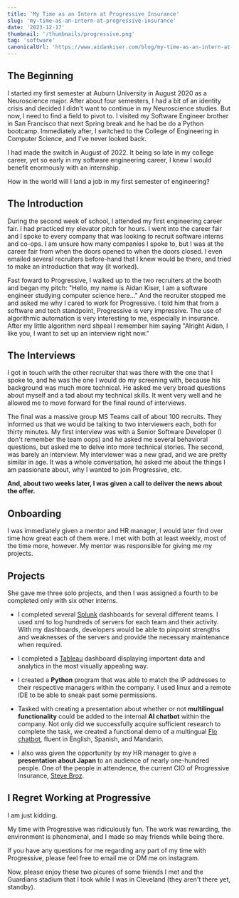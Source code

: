 ```yaml
---
title: 'My Time as an Intern at Progressive Insurance'
slug: 'my-time-as-an-intern-at-progressive-insurance'
date: '2023-12-17'
thumbnail: '/thumbnails/progressive.png'
tag: 'software'
canonicalUrl: 'https://www.aidankiser.com/blog/my-time-as-an-intern-at-progressive-insurance/'
---
```


## The Beginning

I started my first semester at Auburn University in August 2020 as a Neuroscience major. After about four semesters, I had a bit of an identity crisis and decided I didn't want to continue in my Neuroscience studies. But now, I need to find a field to pivot to. I visited my Software Engineer brother in San Francisco that next Spring break and he had be do a Python bootcamp. Immediately after, I switched to the College of Engineering in Computer Science, and I've never looked back.

I had made the switch in August of 2022. It being so late in my college career, yet so early in my software engineering career, I knew I would benefit enormously with an internship.

How in the world will I land a job in my first semester of engineering?

## The Introduction

During the second week of school, I attended my first engineering career fair. I had practiced my elevator pitch for hours. I went into the career fair and I spoke to every company that was looking to recruit software interns and co-ops. I am unsure how many companies I spoke to, but I was at the career fair from when the doors opened to when the doors closed. I even emailed several recruiters before-hand that I knew would be there, and tried to make an introduction that way (it worked). 

Fast foward to Progressive, I walked up to the two recruiters at the booth and began my pitch: "Hello, my name is Aidan Kiser, I am a software engineer studying computer science here..." And the recruiter stopped me and asked me why I cared to work for Progressive. I told him that from a software and tech standpoint, Progressive is very impressive. The use of algorithmic automation is very interesting to me, especially in insurance. After my little algorithm nerd shpeal I remember him saying "Alright Aidan, I like you, I want to set up an interview right now."

## The Interviews

I got in touch with the other recruiter that was there with the one that I spoke to, and he was the one I would do my screening with, because his background was much more technical. He asked me very broad questions about myself and a tad about my technical skills. It went very well and he allowed me to move forward for the final round of interviews.

The final was a massive group MS Teams call of about 100 recruits. They informed us that we would be talking to two interviewers each, both for thirty minutes. My first interview was with a Senior Software Developer (I don't remember the team oops) and he asked me several behavioral questions, but asked me to delve into more technical stories. The second, was barely an interview. My interviewer was a new grad, and we are pretty similar in age. It was a whole conversation, he asked me about the things I am passionate about, why I wanted to join Progressive, etc. 

**And, about two weeks later, I was given a call to deliver the news about the offer.**

## Onboarding

I was immediately given a mentor and HR manager, I would later find over time how great each of them were. I met with both at least weekly, most of the time more, however. My mentor was responsible for giving me my projects.

## Projects

She gave me three solo projects, and then I was assigned a fourth to be completed only with six other interns.

* I completed several [Splunk](https://www.splunk.com/) dashboards for several different teams. I used xml to log hundreds of servers for each team and their activity. With my dashboards, developers would be able to pinpoint strengths and weaknesses of the servers and provide the necessary maintenance when required.

* I completed a [Tableau](https://www.tableau.com/) dashboard displaying important data and analytics in the most visually appealing way.

* I created a **Python** program that was able to match the IP addresses to their respective managers within the company. I used linux and a remote IDE to be able to sneak past some permissions.

* Tasked with creating a presentation about whether or not **multilingual functionality** could be added to the internal **AI chatbot** within the company. Not only did we successfully acquire sufficient research to complete the task, we created a functional demo of a multingual [Flo chatbot](https://progressive.mediaroom.com/news-releases/?item=122478), fluent in English, Spanish, and Mandarin.

* I also was given the opportunity by my HR manager to give a **presentation about Japan** to an audience of nearly one-hundred people. One of the people in attendence, the current CIO of Progressive Insurance, [Steve Broz](https://investors.progressive.com/governance/board-of-directors/person-details/default.aspx?ItemId=3c91e6d5-d295-4608-9584-8a159605a371).

## I Regret Working at Progressive

I am just kidding.

My time with Progressive was ridiculously fun. The work was rewarding, the environment is phenomenal, and I made so may friends while being there.

If you have any questions for me regarding any part of my time with Progressive, please feel free to email me or DM me on instagram. 

Now, please enjoy these two picures of some friends I met and the Guardians stadium that I took while I was in Cleveland (they aren't there yet, standby).

<!-- ![Alt text](../../public/imagesforblog/cleveland-friends.jpg) -->

<!-- ![](https://github.com/kiseraidan/aidankiser.com/public/imagesforblog/my-time-as-an-intern-at-progressive/cleveland-friends.jpg) -->

<!-- ![](../../public/imagesforblog/cleveland-guardians.jpg) -->